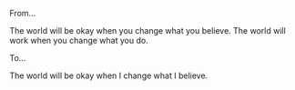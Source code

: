 From…

The world will be okay when you change what you believe.
The world will work when you change what you do.

To…

The world will be okay when I change what I believe.

